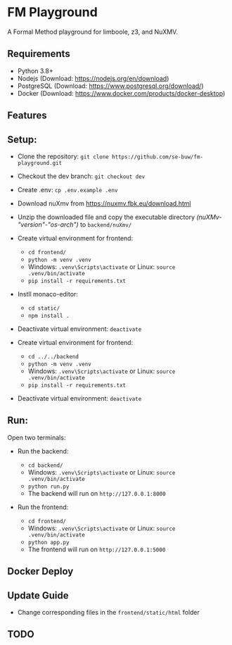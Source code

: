 # FM Playground
A Formal Method playground for limboole, z3, and NuXMV.

## Requirements
- Python 3.8+
- Nodejs (Download: https://nodejs.org/en/download)
- PostgreSQL (Download: https://www.postgresql.org/download/)
- Docker (Download: https://www.docker.com/products/docker-desktop)

## Features

## Setup:
- Clone the repository: `git clone https://github.com/se-buw/fm-playground.git`
- Checkout the dev branch: `git checkout dev`
- Create .env: `cp .env.example .env`
- Download nuXmv from https://nuxmv.fbk.eu/download.html
- Unzip the downloaded file and copy the executable directory *(nuXMv-"version"-"os-arch")* to `backend/nuXmv/`
- Create virtual environment for frontend: 
  - `cd frontend/`
  - `python -m venv .venv`
  - Windows: `.venv\Scripts\activate` or Linux: `source .venv/bin/activate`
  - `pip install -r requirements.txt`

- Instll monaco-editor:  
  - `cd static/` 
  - `npm install .`

- Deactivate virtual environment: `deactivate`

- Create virtual environment for frontend:  
  - `cd ../../backend`
  - `python -m venv .venv`
  - Windows: `.venv\Scripts\activate` or Linux: `source .venv/bin/activate`
  - `pip install -r requirements.txt`

- Deactivate virtual environment: `deactivate`

## Run:
Open two terminals:
- Run the backend: 
  - `cd backend/`
  - Windows: `.venv\Scripts\activate` or Linux: `source .venv/bin/activate`
  - `python run.py`
  - The backend will run on `http://127.0.0.1:8000`

- Run the frontend: 
  - `cd frontend/`
  - Windows: `.venv\Scripts\activate` or Linux: `source .venv/bin/activate`
  - `python app.py`
  - The frontend will run on `http://127.0.0.1:5000`

## Docker Deploy

## Update Guide
- Change corresponding files in the `frontend/static/html` folder

## TODO
